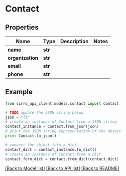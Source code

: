 # Contact


## Properties

Name | Type | Description | Notes
------------ | ------------- | ------------- | -------------
**name** | **str** |  | 
**organization** | **str** |  | 
**email** | **str** |  | 
**phone** | **str** |  | 

## Example

```python
from cirro_api_client.models.contact import Contact

# TODO update the JSON string below
json = "{}"
# create an instance of Contact from a JSON string
contact_instance = Contact.from_json(json)
# print the JSON string representation of the object
print Contact.to_json()

# convert the object into a dict
contact_dict = contact_instance.to_dict()
# create an instance of Contact from a dict
contact_form_dict = contact.from_dict(contact_dict)
```
[[Back to Model list]](../README.md#documentation-for-models) [[Back to API list]](../README.md#documentation-for-api-endpoints) [[Back to README]](../README.md)


